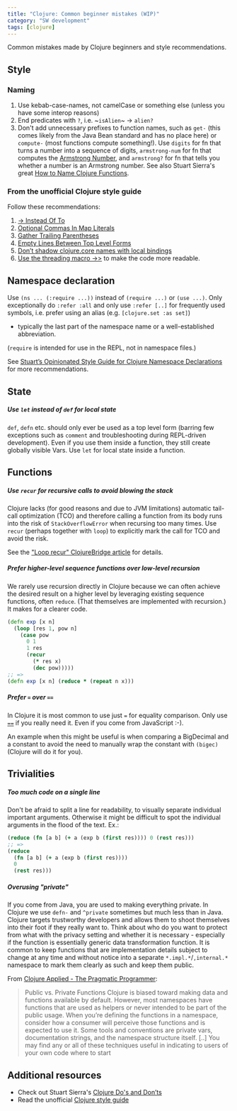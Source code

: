 ```yaml
---
title: "Clojure: Common beginner mistakes (WIP)"
category: "SW development"
tags: [clojure]
---
```


Common mistakes made by Clojure beginners and style recommendations.

<!--more-->

## Style

### Naming

1. Use kebab-case-names, not camelCase or something else (unless you have some interop reasons)
2. End predicates with `?`, i.e. ~`isAlien`~ -> `alien?`
3. Don't add unnecessary prefixes to function names, such as `get-` (this comes likely from the Java Bean standard and has no place here) or `compute-` (most functions compute something!). Use `digits` for fn that turns a number into a sequence of digits, `armstrong-num` for  fn that computes the [Armstrong Number](https://en.wikipedia.org/wiki/Narcissistic_number), and `armstrong?` for fn that tells you whether a number is an Armstrong number. See also Stuart Sierra's great [How to Name Clojure Functions](https://stuartsierra.com/2016/01/09/how-to-name-clojure-functions).

### From the unofficial Clojure style guide

Follow these recommendations:

1. [-> Instead Of To](https://guide.clojure.style/#arrow-instead-of-to)
2. [Optional Commas In Map Literals](https://guide.clojure.style/#opt-commas-in-map-literals)
3. [Gather Trailing Parentheses](https://guide.clojure.style/#gather-trailing-parens)
4. [Empty Lines Between Top Level Forms](https://guide.clojure.style/#empty-lines-between-top-level-forms)
5. [Don’t shadow clojure.core names with local bindings](https://guide.clojure.style/#dont-shadow-clojure-core)
6. [Use the threading macro ->>](https://guide.clojure.style/#threading-macros) to make the code more readable.

## Namespace declaration

Use `(ns ... (:require ...))` instead of `(require ...)` or `(use ...)`. Only exceptionally do `:refer :all`
and only use `:refer [..]` for frequently used symbols, i.e. prefer using an alias (e.g. `[clojure.set :as set]`)
- typically the last part of the namespace name or a well-established abbreviation.

(`require` is intended for use in the REPL, not in namespace files.)

See [Stuart’s Opinionated Style Guide for Clojure Namespace Declarations](https://stuartsierra.com/2016/clojure-how-to-ns.html) for more recommendations.

## State

##### Use `let` instead of `def` for local state

`def`, `defn` etc. should only ever be used as a top level form (barring few exceptions such as `comment` and troubleshooting during REPL-driven development). Even if you use them inside a function, they still create globally visible Vars. Use `let` for local state inside a function.

## Functions

##### Use `recur` for recursive calls to avoid blowing the stack

Clojure lacks (for good reasons and due to JVM limitations) automatic tail-call optimization (TCO) and therefore calling a function from its body runs into the risk of `StackOverflowError` when recursing too many times. Use `recur` (perhaps together  with `loop`) to explicitly mark the call for TCO and avoid the risk.

See the ["Loop recur" ClojureBridge article](https://clojurebridge.org/community-docs/docs/clojure/recur/) for details.

##### Prefer higher-level sequence functions over low-level recursion

We rarely use recursion directly in Clojure because we can often achieve the desired result on a higher level by leveraging existing sequence functions, often `reduce`. (That themselves are implemented with recursion.) It makes for a clearer code.

```clojure
(defn exp [x n]
  (loop [res 1, pow n]
    (case pow
      0 1
      1 res
      (recur
        (* res x)
        (dec pow)))))
;; =>
(defn exp [x n] (reduce * (repeat n x)))
```

##### Prefer `=` over `==`

In Clojure it is most common to use just `=` for equality comparison. Only use [`==`](https://clojuredocs.org/clojure.core/==) if you really need it. Even if you come from JavaScript :-).

An example when this might be useful is when comparing a BigDecimal and a constant to avoid the need to manually wrap the constant with `(bigec)` (Clojure will do it for you).

## Trivialities

##### Too much code on a single line

Don't be afraid to split a line for readability, to visually separate individual
important arguments. Otherwise it might be difficult to spot the
individual arguments in the flood of the text. Ex.:

```clojure
(reduce (fn [a b] (+ a (exp b (first res)))) 0 (rest res)))
;; =>
(reduce
  (fn [a b] (+ a (exp b (first res))))
  0
  (rest res)))
```

##### Overusing "private"

If you come from Java, you are used to making everything private. In Clojure we  use `defn-` and `^private` sometimes but much less than in Java. Clojure targets trustworthy developers and allows them to shoot themselves into their foot if they really want to. Think about who do you want to protect from what with the privacy setting and whether it is necessary - especially if the function is essentially generic data transformation function. It is common to keep  functions that are implementation details subject to change at any time and without notice into a separate `*.impl.*`/`,internal.*` namespace to mark them clearly as such and keep them public.

From [Clojure Applied - The Pragmatic Programmer](http://media.pragprog.com/titles/vmclojeco/components.pdf):

> Public vs. Private Functions
> Clojure is biased toward making data and functions available by default. However, most namespaces have functions that are used as helpers or never intended to be part of the public usage. When you’re defining the functions in a namespace, consider how a consumer will perceive those functions and is expected to use it. Some tools and conventions are private vars, documentation strings, and the namespace structure itself.
> [..]
> You may find any or all of these techniques useful in indicating to users of your own code where to start

## Additional resources

* Check out Stuart Sierra's [Clojure Do's and Don’ts](https://stuartsierra.com/tag/dos-and-donts)
* Read the unofficial [Clojure style guide](https://guide.clojure.style/)
